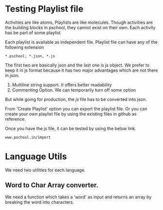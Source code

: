 
# Testing Playlist file

Activities are like atoms, Playlists are like molecules. 
Though activities are the building blocks in pschool, they cannot exist on their own. 
Each activity has be part of some playlist

Each playlist is available as independent file. Playlist file can have any of the following extension

```
*.pschool, *.json, *.js
```

The first two are basically json and the last one is js object. We prefer to keep it in js format because it has two major advantages which are not there in json.

1. Multiline string support. It offers better readability
2. Commenting Option. We can temporarily turn off some option

But while going for production, the *js* file has to be converted into json.

From 'Create Playlist' option you can export the playlist file. Or you can create your own playlist file by using the existing files in github as reference.

Once you have the js file, it can be tested by using the below link.

```
www.pschool.in/import
```

# Language Utils

We need two utilities for each language.

## Word to Char Array converter.

We need a function which takes a 'word' as input and returns an array by breaking the word into characters.





